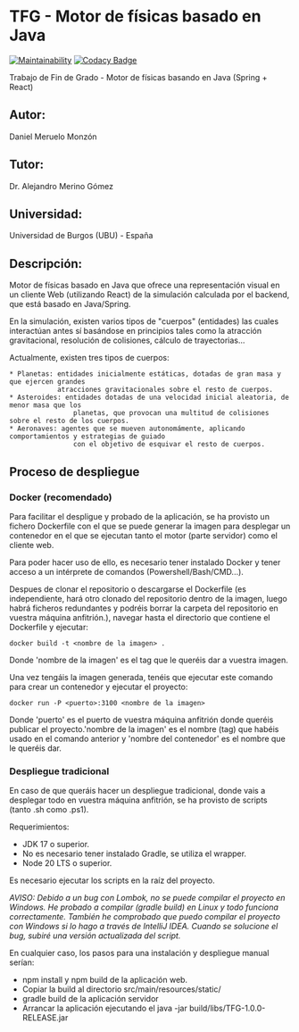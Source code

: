 # TFG - Motor de físicas basado en Java

[![Maintainability](https://api.codeclimate.com/v1/badges/c1b194d066f24fcd4a6a/maintainability)](https://codeclimate.com/github/dmm1005/PhysicsEngine/maintainability)
[![Codacy Badge](https://app.codacy.com/project/badge/Grade/a5e2610aeed14440b8dc4b68a5134c52)](https://app.codacy.com/gh/dmm1005/PhysicsEngine/dashboard?utm_source=gh&utm_medium=referral&utm_content=&utm_campaign=Badge_grade)

Trabajo de Fin de Grado - Motor de físicas basando en Java (Spring + React)
## Autor: 
Daniel Meruelo Monzón
## Tutor: 
Dr. Alejandro Merino Gómez
## Universidad:
Universidad de Burgos (UBU) - España

## Descripción:

Motor de físicas basado en Java que ofrece una representación visual en un cliente Web (utilizando React) de la 
simulación calculada por el backend, que está basado en Java/Spring.

En la simulación, existen varios tipos de "cuerpos" (entidades) las cuales interactúan antes sí basándose en principios 
tales como la atracción gravitacional, resolución de colisiones, cálculo de trayectorias...

Actualmente, existen tres tipos de cuerpos:

    * Planetas: entidades inicialmente estáticas, dotadas de gran masa y que ejercen grandes
                atracciones gravitacionales sobre el resto de cuerpos.
    * Asteroides: entidades dotadas de una velocidad inicial aleatoria, de menor masa que los 
                    planetas, que provocan una multitud de colisiones sobre el resto de los cuerpos.
    * Aeronaves: agentes que se mueven autonomámente, aplicando comportamientos y estrategias de guiado
                    con el objetivo de esquivar el resto de cuerpos.

## Proceso de despliegue

### Docker (recomendado)

Para facilitar el despligue y probado de la aplicación, se ha provisto un fichero Dockerfile con el que se puede generar la imagen para desplegar un contenedor en el que se ejecutan tanto el motor (parte servidor) como el cliente web.

Para poder hacer uso de ello, es necesario tener instalado Docker y tener acceso a un intérprete de comandos (Powershell/Bash/CMD...).


Despues de clonar el repositorio o descargarse el Dockerfile (es independiente, hará otro clonado del repositorio dentro de la imagen, luego habrá ficheros redundantes y podréis borrar la carpeta del repositorio en vuestra máquina anfitrión.), navegar hasta el directorio que contiene el Dockerfile y ejecutar:

`docker build -t <nombre de la imagen> .` 

Donde 'nombre de la imagen' es el tag que le queréis dar a vuestra imagen.

Una vez tengáis la imagen generada, tenéis que ejecutar este comando para crear un contenedor y ejecutar el proyecto:

`docker run -P <puerto>:3100 <nombre de la imagen>`

Donde 'puerto' es el puerto de vuestra máquina anfitrión donde queréis publicar el proyecto.'nombre de la imagen' es el nombre (tag) que habéis usado en el comando anterior y 'nombre del contenedor' es el nombre que le queréis dar.

### Despliegue tradicional

En caso de que queráis hacer un despliegue tradicional, donde vais a desplegar todo en vuestra máquina anfitrión, se ha provisto de scripts (tanto .sh como .ps1).

Requerimientos:
- JDK 17 o superior.
- No es necesario tener instalado Gradle, se utiliza el wrapper.
- Node 20 LTS o superior.

Es necesario ejecutar los scripts en la raíz del proyecto.

_AVISO: Debido a un bug con Lombok, no se puede compilar el proyecto en Windows. He probado a compilar (gradle build) en Linux y todo funciona correctamente. También he comprobado que puedo compilar el proyecto con Windows si lo hago a través de IntelliJ IDEA. Cuando se solucione el bug, subiré una versión actualizada del script._

En cualquier caso, los pasos para una instalación y despliegue manual serían:
- npm install y npm build de la aplicación web.
- Copiar la build al directorio src/main/resources/static/
- gradle build de la aplicación servidor
- Arrancar la aplicación ejecutando el java -jar build/libs/TFG-1.0.0-RELEASE.jar